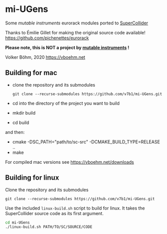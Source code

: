 # mi-UGens

Some *mutable instruments* eurorack modules ported to [SuperCollider](https://supercollider.github.io/)

Thanks to Émilie Gillet for making the original source code available!
https://github.com/pichenettes/eurorack

**Please note, this is NOT a project by [mutable instruments](https://mutable-instruments.net/) !**



Volker Böhm, 2020
https://vboehm.net



## Building for mac

- clone the repository and its submodules

   `git clone --recurse-submodules https://github.com/v7b1/mi-UGens.git`

- cd into the directory of the project you want to build

- mkdir build

- cd build

and then:

- cmake -DSC_PATH="path/to/sc-src" -DCMAKE_BUILD_TYPE=RELEASE ..		
- make

For compiled mac versions see https://vboehm.net/downloads



## Building for linux

Clone the repository and its submodules

`git clone --recurse-submodules https://github.com/v7b1/mi-UGens.git`

Use the included `linux-build.sh` script to build for linux. It takes the SuperCollider source code as its first argument.

```bash
cd mi-UGens
./linux-build.sh PATH/TO/SC/SOURCE/CODE
```
